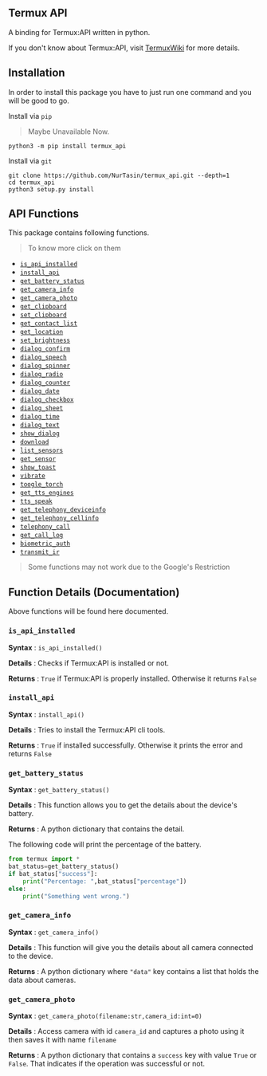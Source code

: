 ## Termux API

A binding for Termux:API written in python.

If you don't know about Termux:API, visit [TermuxWiki](https://wiki.termux.com/wiki/Termux:API) for more details.

## Installation
In order to install this package you have to just run one command and you will be good to go.

Install via `pip`
> Maybe Unavailable Now.
```console
python3 -m pip install termux_api
```

Install via `git`
```console
git clone https://github.com/NurTasin/termux_api.git --depth=1
cd termux_api
python3 setup.py install
```

## API Functions
This package contains following functions. 
> To know more click on them
- [`is_api_installed`](#is_api_installed)
- [`install_api`](#install_api)
- [`get_battery_status`](#get_battery_status)
- [`get_camera_info`](#get_camera_info)
- [`get_camera_photo`](#get_camera_photo)
- [`get_clipboard`](#get_clipboard)
- [`set_clipboard`](#set_clipboard)
- [`get_contact_list`](#get_contact_list)
- [`get_location`](#get_location)
- [`set_brightness`](#set_brightness)
- [`dialog_confirm`](#dialog_confirm)
- [`dialog_speech`](#dialog_speech)
- [`dialog_spinner`](#dialog_spinner)
- [`dialog_radio`](#dialog_radio)
- [`dialog_counter`](#dialog_counter)
- [`dialog_date`](#dialog_date)
- [`dialog_checkbox`](#dialog_checkbox)
- [`dialog_sheet`](#dialog_sheet)
- [`dialog_time`](#dialog_time)
- [`dialog_text`](#dialog_text)
- [`show_dialog`](#show_dialog)
- [`download`](#download)
- [`list_sensors`](#list_sensors)
- [`get_sensor`](#get_sensor)
- [`show_toast`](#show_toast)
- [`vibrate`](#vibrate)
- [`toogle_torch`](#toogle_torch)
- [`get_tts_engines`](#get_tts_engines)
- [`tts_speak`](#tts_speak)
- [`get_telephony_deviceinfo`](#get_telephony_deviceinfo)
- [`get_telephony_cellinfo`](#get_telephony_cellinfo)
- [`telephony_call`](#telephony_call)
- [`get_call_log`](#get_call_log)
- [`biometric_auth`](#biometric_auth)
- [`transmit_ir`](#transmit_ir)

> Some functions may not work due to the Google's Restriction

## Function Details (Documentation)
Above functions will be found here documented.


### `is_api_installed`
**Syntax** : `is_api_installed()`

**Details** : Checks if Termux:API is installed or not.

**Returns** : `True` if Termux:API is properly installed. Otherwise it returns `False`

### `install_api`
**Syntax** : `install_api()`

**Details** : Tries to install the Termux:API cli tools.

**Returns** : `True` if installed successfully. Otherwise it prints the error and returns `False`

### `get_battery_status`
**Syntax** : `get_battery_status()`

**Details** : This function allows you to get the details about the device's battery.

**Returns** : A python dictionary that contains the detail.

The following code will print the percentage of the battery.
```python
from termux import *
bat_status=get_battery_status()
if bat_status["success"]:
    print("Percentage: ",bat_status["percentage"])
else:
    print("Something went wrong.")
```

### `get_camera_info`
**Syntax** : `get_camera_info()`

**Details** : This function will give you the details about all camera connected to the device.

**Returns** : A python dictionary where `"data"` key contains a list that holds the data about cameras.

### `get_camera_photo` 
**Syntax** : `get_camera_photo(filename:str,camera_id:int=0)`

**Details** : Access camera with id `camera_id` and captures a photo using it then saves it with name `filename`

**Returns** : A python dictionary that contains a `success` key with value `True` or `False`. That indicates if the operation was successful or not.
